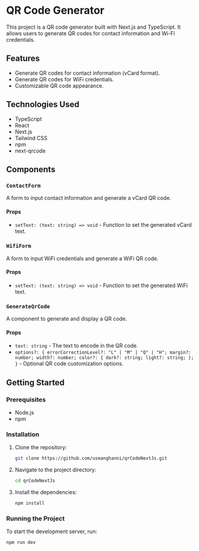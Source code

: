 # QR Code Generator

This project is a QR code generator built with Next.js and TypeScript. It allows users to generate QR codes for contact information and Wi-Fi credentials.

## Features

- Generate QR codes for contact information (vCard format).
- Generate QR codes for WiFi credentials.
- Customizable QR code appearance.

## Technologies Used

- TypeScript
- React
- Next.js
- Tailwind CSS
- npm
- next-qrcode

## Components

### `ContactForm`

A form to input contact information and generate a vCard QR code.

#### Props

- `setText: (text: string) => void` - Function to set the generated vCard text.

### `WifiForm`

A form to input WiFi credentials and generate a WiFi QR code.

#### Props

- `setText: (text: string) => void` - Function to set the generated WiFi text.

### `GenerateQrCode`

A component to generate and display a QR code.

#### Props

- `text: string` - The text to encode in the QR code.
- `options?: { errorCorrectionLevel?: "L" | "M" | "Q" | "H"; margin?: number; width?: number; color?: { dark?: string; light?: string; }; }` - Optional QR code customization options.

## Getting Started

### Prerequisites

- Node.js
- npm

### Installation

1. Clone the repository:
    ```sh
    git clone https://github.com/usmanghanni/qrCodeNextJs.git
    ```
2. Navigate to the project directory:
    ```sh
    cd qrCodeNextJs
    ```
3. Install the dependencies:
    ```sh
    npm install
    ```

### Running the Project

To start the development server, run:
```sh
npm run dev
```
